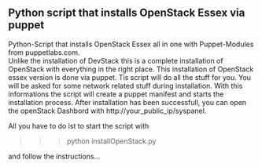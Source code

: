 <h2>Python script that installs OpenStack Essex via puppet</h2>

Python-Script that installs OpenStack Essex all in one with Puppet-Modules from puppetlabs.com.  
Unlike the installation of DevStack this is a complete installation of OpenStack with everything in the right place. 
This installation of OpenStack essex version is done via puppet. Tis script will do all the stuff for you. 
You will be asked for some network related stuff during installation. With this informations the script will 
create a puppet manifest and starts the installation process. 
After installation has been successfull, you can open the openStack Dashbord with http://your_public_ip/syspanel.


All you have to do ist to start the script with 

>>> python installOpenStack.py

and follow the instructions...

